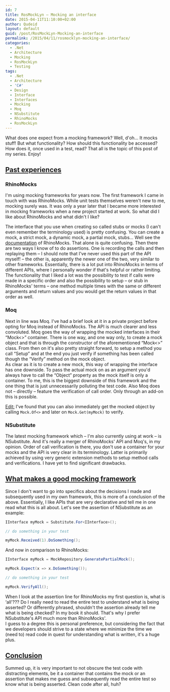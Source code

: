 ```yaml
---
id: 7
title: RosMockLyn – Mocking an interface
date: 2015-04-11T11:10:00+02:00
author: Qudeid
layout: default
guid: /post/RosMockLyn-Mocking-an-interface
permalink: /2015/04/11/rosmocklyn-mocking-an-interface/
categories:
  - .Net
  - Architecture
  - Mocking
  - RosMockLyn
  - Testing
tags:
  - .Net
  - Architecture
  - 'C#'
  - Design
  - Interface
  - Interfaces
  - Mocking
  - Moq
  - NSubstitute
  - RhinoMocks
  - RosMockLyn
---
```

What does one expect from a mocking framework? Well, d'oh… It mocks stuff! But what functionality? How should this functionality be accessed? How does it, once used in a test, read? That all is the topic of this post of my series. Enjoy!

## <u>Past experiences</u>

### RhinoMocks

I'm using mocking frameworks for years now. The first framework I came in touch with was RhinoMocks. While unit tests themselves weren't new to me, mocking surely was. It was only a year later that I became more interested in mocking frameworks when a new project started at work. So what did I like about RhinoMocks and what didn't I like?

The interface that you use when creating so called stubs or mocks (I can't even remember the terminology used) is pretty confusing. You can create a mock, a strict mock, a dynamic mock, a partial mock, stubs… Well see the [documentation](http://www.ayende.com/wiki/%28X%281%29S%28oi2wnukbxzv3tklgolfwaods%29%29/Rhino+Mocks.ashx) of RhinoMocks. That alone is quite confusing. Then there are two ways I know of to do assertions. One is recording the calls and then replaying them – I should note that I've never used this part of the API myself! – the other is, apparently the newer one of the two, very similar to other frameworks. Essentially, there is a lot put into RhinoMocks in terms of different APIs, where I personally wonder if that's helpful or rather limiting.  
The functionality that I liked a lot was the possibility to test if calls were made in a specific order and also the possibility to setup – or stub in RhinoMocks' terms – one method multiple times with the same or different arguments and return values and you would get the return values in that order as well. 

### Moq

Next in line was Moq. I've had a brief look at it in a private project before opting for Moq instead of RhinoMocks. The API is much clearer and less convoluted. Moq goes the way of wrapping the mocked interfaces in their “Mock<>” container. There is one way, and one way only, to create a mock object and that is through the constructor of the aforementioned “Mock<>” class. From then on it's also pretty straight forward, to setup a method you call “Setup” and at the end you just verify if something has been called though the “Verify” method on the mock object.  
As clear as it is to create a new mock, this way of wrapping the interface has one downside. To pass the actual mock on as an argument you'd always have to call the “Object” property as the mock itself is only a container. To me, this is the biggest downside of this framework and the one thing that is just unnecessarily polluting the test code. Also Moq does not – directly – feature the verification of call order. Only through an add-on this is possible.

<u>Edit:</u> I've found that you can also immediately get the mocked object by calling `Mock.Of<>` and later on `Mock.Get(myMock)` to verify.

### NSubstitute

The latest mocking framework which – I'm also currently using at work – is NSubstitute. And it's really a merger of RhinoMocks' API and Moq's, in my opinion. Order of call verification is there, you don't use a container for your mocks and the API is very clear in its terminology. Latter is primarily achieved by using very generic extension methods to setup method calls and verifications. I have yet to find significant drawbacks.

## <u>What makes a good mocking framework</u>

Since I don't want to go into specifics about the decisions I made and subsequently used in my own framework, this is more of a conclusion of the above. Essentially, I like APIs that are very declarative and tell me in one read what this is all about. Let's see the assertion of NSubstitute as an example:

```csharp
IInterface myMock = Substitute.For<IInterface>();

// do something in your test

myMock.Received(1).DoSomething();
```

And now in comparison to RhinoMocks:

```csharp
IInterface myMock = MockRepository.GeneratePartialMock();

myMock.Expect(x => x.DoSomething());

// do something in your test

myMock.VerifyAll();
```

When I look at the assertion line for RhinoMocks my first question is, what is ‘all'??? Do I really need to read the entire test to understand what is being asserted? Or differently phrased, shouldn't the assertion already tell me what is being checked? In my book it should. That's why I prefer NSubstitute's API much more than RhinoMocks'.  
I guess to a degree this is personal preference, but considering the fact that we developers should strive to a state where we minimize the time we (need to) read code in quest for understanding what is written, it's a huge plus.

## <u>Conclusion</u>

Summed up, it is very important to not obscure the test code with distracting elements, be it a container that contains the mock or an assertion that makes me guess and subsequently read the entire test so know what is being asserted. Clean code after all, huh?